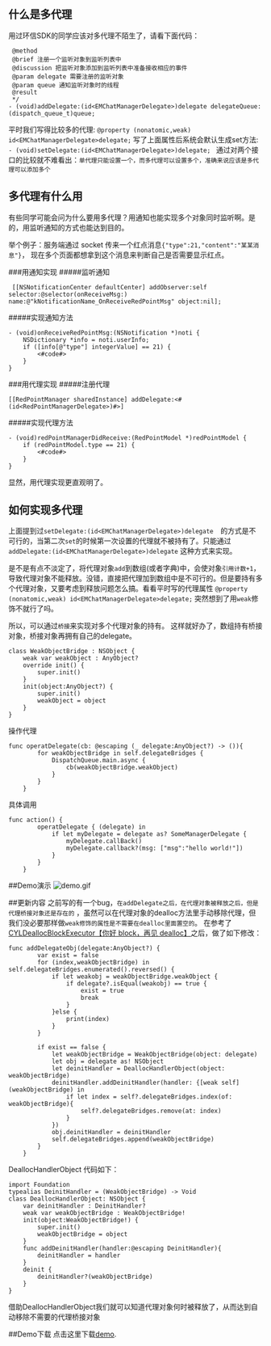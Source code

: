 ## 什么是多代理
用过环信SDK的同学应该对多代理不陌生了，请看下面代码：
```
 @method
 @brief 注册一个监听对象到监听列表中
 @discussion 把监听对象添加到监听列表中准备接收相应的事件
 @param delegate 需要注册的监听对象
 @param queue 通知监听对象时的线程
 @result
 */
- (void)addDelegate:(id<EMChatManagerDelegate>)delegate delegateQueue:(dispatch_queue_t)queue;
```
平时我们写得比较多的代理:
`
@property (nonatomic,weak) id<EMChatManagerDelegate>delegate;
`
写了上面属性后系统会默认生成set方法:
`- (void)setDelegate:(id<EMChatManagerDelegate>)delegate;
`
通过对两个接口的比较就不难看出：`单代理只能设置一个，而多代理可以设置多个，准确来说应该是多代理可以添加多个`
## 多代理有什么用
有些同学可能会问为什么要用多代理？用通知也能实现多个对象同时监听啊。是的，用监听通知的方式也能达到目的。

举个例子：服务端通过 socket 传来一个红点消息`{"type":21,"content":"某某消息"}`，
现在多个页面都想拿到这个消息来判断自己是否需要显示红点。

###用通知实现
#####监听通知
```
 [[NSNotificationCenter defaultCenter] addObserver:self selector:@selector(onReceiveMsg:) name:@"kNotificationName_OnReceiveRedPointMsg" object:nil];
```
#####实现通知方法
```
- (void)onReceiveRedPointMsg:(NSNotification *)noti {
    NSDictionary *info = noti.userInfo;
    if ([info[@"type"] integerValue] == 21) {
        <#code#>
    }
}
```
###用代理实现
#####注册代理
```
[[RedPointManager sharedInstance] addDelegate:<#(id<RedPointManagerDelegate>)#>]
```
#####实现代理方法
```
- (void)redPointManagerDidReceive:(RedPointModel *)redPointModel {
    if (redPointModel.type == 21) {
        <#code#>
    }
}
```
显然，用代理实现更直观明了。

## 如何实现多代理
上面提到过`setDelegate:(id<EMChatManagerDelegate>)delegate 
`的方式是不可行的，当第二次`set`的时候第一次设置的代理就不被持有了。只能通过`addDelegate:(id<EMChatManagerDelegate>)delegate` 这种方式来实现。

是不是有点不淡定了，将代理对象`add`到数组(或者字典)中，会使对象`引用计数+1`，导致代理对象不能释放。没错，直接把代理加到数组中是不可行的。但是要持有多个代理对象，又要考虑到释放问题怎么搞。看看平时写的代理属性 `@property (nonatomic,weak) id<EMChatManagerDelegate>delegate;` 突然想到了用`weak`修饰不就行了吗。

所以，可以通过`桥接`来实现对多个代理对象的持有。
这样就好办了，数组持有桥接对象，桥接对象再拥有自己的delegate。
```
class WeakObjectBridge : NSObject {
    weak var weakObject : AnyObject?
    override init() {
        super.init()
    }
    init(object:AnyObject?) {
        super.init()
        weakObject = object
    }
}
```
操作代理
```
func operatDelegate(cb: @escaping (_ delegate:AnyObject?) -> ()){
        for weakObjectBridge in self.delegateBridges {
            DispatchQueue.main.async {
                cb(weakObjectBridge.weakObject)
            }
        }
    }
```

具体调用
```
func action() {
        operatDelegate { (delegate) in
            if let myDelegate = delegate as? SomeManagerDelegate {
                myDelegate.callBack()
                myDelegate.callback?(msg: ["msg":"hello world!"])
            }
        }
    }
```

##Demo演示
![demo.gif](http://upload-images.jianshu.io/upload_images/958781-32bb08f43f93a050.gif?imageMogr2/auto-orient/strip)

##更新内容
之前写的有一个bug，`在addDelegate之后，在代理对象被释放之后，但是代理桥接对象还是存在的` ，虽然可以在代理对象的dealloc方法里手动移除代理，但我们没必要那样做`weak修饰的属性是不需要在dealloc里面置空的`。
在参考了[CYLDeallocBlockExecutor【你好 block，再见 dealloc】](https://github.com/ChenYilong/CYLDeallocBlockExecutor)之后，做了如下修改：
```
func addDelegateObj(delegate:AnyObject?) {
        var exist = false
        for (index,weakObjectBridge) in self.delegateBridges.enumerated().reversed() {
            if let weakobj = weakObjectBridge.weakObject {
                if delegate?.isEqual(weakobj) == true {
                    exist = true
                    break
                }
            }else {
                print(index)
            }
        }
        
        if exist == false {
            let weakObjectBridge = WeakObjectBridge(object: delegate)
            let obj = delegate as! NSObject
            let deinitHandler = DeallocHandlerObject(object: weakObjectBridge)
            deinitHandler.addDeinitHandler(handler: {[weak self] (weakObjectBridge) in
                if let index = self?.delegateBridges.index(of: weakObjectBridge){
                    self?.delegateBridges.remove(at: index)
                }
            })
            obj.deinitHandler = deinitHandler
            self.delegateBridges.append(weakObjectBridge)
        }    
    }
```

DeallocHandlerObject 代码如下：
```
import Foundation
typealias DeinitHandler = (WeakObjectBridge) -> Void
class DeallocHandlerObject: NSObject {
    var deinitHandler : DeinitHandler?
    weak var weakObjectBridge : WeakObjectBridge!
    init(object:WeakObjectBridge!) {
        super.init()
        weakObjectBridge = object
    }
    func addDeinitHandler(handler:@escaping DeinitHandler){
        deinitHandler = handler
    }
    deinit {
        deinitHandler?(weakObjectBridge)
    }
}
```
借助DeallocHandlerObject我们就可以知道代理对象何时被释放了，从而达到自动移除不需要的代理桥接对象


##Demo下载
点击这里下载[demo](https://github.com/Czzzz/Multi-Delegate/tree/master/Multi-Delegate).
